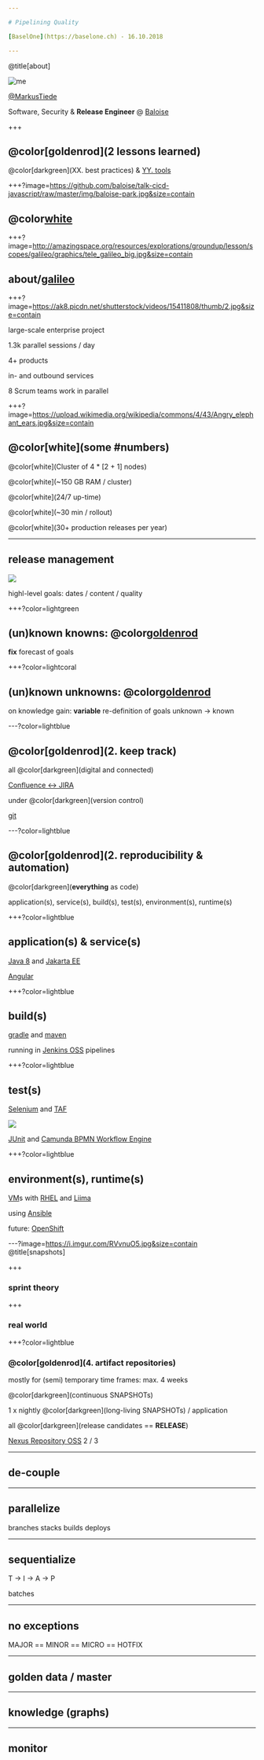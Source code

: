 ```yaml
---

# Pipelining Quality

[BaselOne](https://baselone.ch) - 16.10.2018

---
```

@title[about]
 
![me](https://github.com/MarkusTiede/about/raw/master/img/me-circle.png)

[@MarkusTiede](https://twitter.com/markustiede)

Software, Security & **Release Engineer** @ [Baloise](https://www.baloise.com)

+++

## @color[goldenrod](2 lessons learned)

@color[darkgreen](XX. best practices) & [YY. tools](https://en.wikipedia.org/wiki/Tool)

+++?image=https://github.com/baloise/talk-cicd-javascript/raw/master/img/baloise-park.jpg&size=contain

## @color[white](about/[baloise](https://www.baloise.com))

+++?image=http://amazingspace.org/resources/explorations/groundup/lesson/scopes/galileo/graphics/tele_galileo_big.jpg&size=contain

## about/[galileo](https://www.guidewire.com/about-us/news-and-events/press-releases/20160912/basler-versicherung-extends-guidewire-products)

+++?image=https://ak8.picdn.net/shutterstock/videos/15411808/thumb/2.jpg&size=contain

large-scale enterprise project

1.3k parallel sessions / day

4+ products

in- and outbound services

8 Scrum teams work in parallel

+++?image=https://upload.wikimedia.org/wikipedia/commons/4/43/Angry_elephant_ears.jpg&size=contain

## @color[white](some #numbers)
@color[white](Cluster of 4 * [2 + 1] nodes)

@color[white](~150 GB RAM / cluster)

@color[white](24/7 up-time)

@color[white](~30 min / rollout)

@color[white](30+ production releases per year)

---

## release management 

![](https://www.pmi.org/kasimage/10437c8a-9337-444f-8fa2-8f5318e93e71/p_1.jpg)

highl-level goals: dates / content / quality

+++?color=lightgreen

## (un)known knowns: @color[goldenrod](predictability)
**fix** forecast of goals

+++?color=lightcoral

## (un)known unknowns: @color[goldenrod](flexibility) 

on knowledge gain: **variable** re-definition of goals
unknown → known

---?color=lightblue

## @color[goldenrod](2. keep track)

all @color[darkgreen](digital and connected)

[Confluence ↔ JIRA](https://de.atlassian.com)
 
under @color[darkgreen](version control)

[git](https://git-scm.com)

---?color=lightblue

## @color[goldenrod](2. reproducibility & automation)
@color[darkgreen](**everything** as code)

application(s), service(s), build(s), test(s), environment(s), runtime(s)

+++?color=lightblue

## application(s) & service(s)

[Java 8](https://www.java.com/de/download/) and [Jakarta EE](https://jakarta.ee)

[Angular](https://angular.io)

+++?color=lightblue

## build(s)

[gradle](https://gradle.org) and [maven](https://maven.apache.org)

running in [Jenkins OSS](https://jenkins.io) pipelines

+++?color=lightblue

## test(s)

[Selenium](https://www.seleniumhq.org) and [TAF](https://github.com/baloise/test-automation-framework)

![](https://martinfowler.com/bliki/images/testPyramid/test-pyramid.png)

[JUnit](https://junit.org) and [Camunda BPMN Workflow Engine](https://camunda.com)

+++?color=lightblue

## environment(s), runtime(s)

[VM](https://en.wikipedia.org/wiki/Virtual_machine)s with [RHEL](https://en.wikipedia.org/wiki/Red_Hat_Enterprise_Linux) and [Liima](http://www.liima.org)

using [Ansible](https://www.ansible.com)

future: [OpenShift](https://en.wikipedia.org/wiki/OpenShift)

---?image=https://i.imgur.com/RVvnuO5.jpg&size=contain
@title[snapshots]

+++

### sprint theory

<canvas data-chart="line">
<!-- 
{
 "data": {
  "labels": ["We","Th","Fr","Mo","Tu","We","Th","Fr","Mo","Tu"],
  "datasets": [
   {
    "data":[0,15,25,35,45,55,65,75,85,100],
    "label":"Team 1","borderColor":"rgba(20,220,220,1)"
   },
   {
    "data":[0,10,20,30,40,50,60,70,80,100],
    "label":"Team 2","borderColor":"rgba(220,120,120,1)"
   },
   {
    "data":[0,5,15,25,35,45,55,65,75,100],
    "label":"Team 3","borderColor":"rgba(135,206,250,1)"
   }
  ]
 }, 
 "options": { "responsive": "true" }
}
-->
</canvas>

+++

### real world

<canvas data-chart="line">
<!-- 
{
 "data": {
  "labels": ["We","Th","Fr","Mo","Tu","We","Th","Fr","Mo","Tu"],
  "datasets": [
   {
    "data":[0,15,25,25,20,40,55,50,65,60],
    "label":"Team 1","borderColor":"rgba(20,220,220,1)"
   },
   {
    "data":[0,35,20,30,45,55,60,75,70,75],
    "label":"Team 2","borderColor":"rgba(220,120,120,1)"
   },
   {
    "data":[0,5,15,20,30,35,45,55,60,70],
    "label":"Team 3","borderColor":"rgba(135,206,250,1)"
   },
   {
    "data":[0,25,10,35,20,45,30,55,40,65],
    "label":"3rd party dependencies","borderColor":"rgba(144,238,144,1)"
   }
  ]
 }, 
 "options": { "responsive": "true" }
}
-->
</canvas>

+++?color=lightblue

### @color[goldenrod](4. artifact repositories)
mostly for (semi) temporary time frames: max. 4 weeks

@color[darkgreen](continuous SNAPSHOTs)

1 x nightly @color[darkgreen](long-living SNAPSHOTs) / application

all @color[darkgreen](release candidates == **RELEASE**)

[Nexus Repository OSS](https://www.sonatype.com/nexus-repository-oss) 2 / 3

---

## de-couple

---

## parallelize

branches
stacks
builds
deploys

---

## sequentialize

T -> I -> A -> P

batches

---

## no exceptions

MAJOR == MINOR == MICRO == HOTFIX

---

## golden data / master

---

## knowledge (graphs)

---

## monitor
